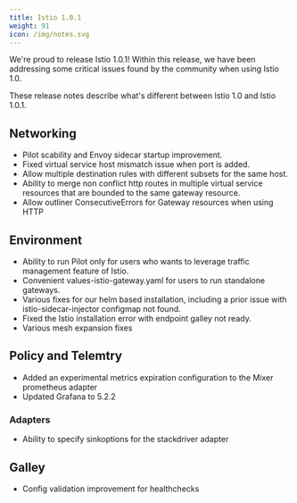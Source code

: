 ```yaml
---
title: Istio 1.0.1
weight: 91
icon: /img/notes.svg
---
```


We're proud to release Istio 1.0.1! Within this release, we have been addressing some critical issues found by the community when using Istio 1.0.

These release notes describe what's different between Istio 1.0 and Istio 1.0.1. 

## Networking
- Pilot scability and Envoy sidecar startup improvement.
- Fixed virtual service host mismatch issue when port is added.
- Allow multiple destination rules with different subsets for the same host.
- Ability to merge non conflict http routes in multiple virtual service resources that are bounded to the same gateway resource.
- Allow outliner ConsecutiveErrors for Gateway resources when using HTTP

## Environment
- Ability to run Pilot only for users who wants to leverage traffic management feature of Istio.  
- Convenient values-istio-gateway.yaml for users to run standalone gateways.
- Various fixes for our helm based installation, including a prior issue with istio-sidecar-injector configmap not found.
- Fixed the Istio installation error with endpoint galley not ready. 
- Various mesh expansion fixes

## Policy and Telemtry
- Added an experimental metrics expiration configuration to the Mixer prometheus adapter
- Updated Grafana to 5.2.2

### Adapters
- Ability to specify sinkoptions for the stackdriver adapter

## Galley
- Config validation improvement for healthchecks
